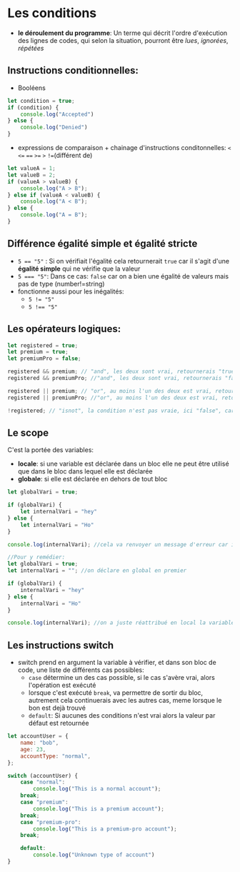 # Les conditions

+ **le déroulement du programme**: Un terme qui décrit l'ordre d'exécution des lignes de codes, qui selon la situation, pourront être *lues*, *ignorées*, *répétées*

## Instructions conditionnelles:
- Booléens
```js
let condition = true;
if (condition) {
    console.log("Accepted")
} else {
    console.log("Denied")
}
```

- expressions de comparaison + chainage d'instructions conditonnelles: ``<`` ``<=`` ``==`` ``>=`` ``>`` ``!=``(différent de)
```js
let valueA = 1;
let valueB = 2;
if (valueA > valueB) {
    console.log("A > B");
} else if (valueA < valueB) {
    console.log("A < B");
} else {
    console.log("A = B");
}
```

## Différence **égalité simple** et **égalité stricte**
- ``5 == "5"`` : Si on vérifiait l'égalité cela retournerait ``true`` car il s'agit d'une **égalité simple** qui ne vérifie que la valeur
- ``5 === "5"``: Dans ce cas: ``false`` car on a bien une égalité de valeurs mais pas de type (number!=string)
- fonctionne aussi pour les inégalités:
    - ``5 != "5"``
    - ``5 !== "5"``

## Les opérateurs logiques:
```js
let registered = true;
let premium = true;
let premiumPro = false;

registered && premium; // "and", les deux sont vrai, retournerais "true"
registered && premiumPro; //"and", les deux sont vrai, retournerais "false"

registered || premium; // "or", au moins l'un des deux est vrai, retournerais "true"
registered || premiumPro; //"or", au moins l'un des deux est vrai, retournerais "true"

!registered; // "isnot", la condition n'est pas vraie, ici "false", car registered est bien "true"
```

## Le **scope**
C'est la portée des variables:
- **locale**: si une variable est déclarée dans un bloc elle ne peut être utilisé que dans le bloc dans lequel elle est déclarée
- **globale**: si elle est déclarée en dehors de tout bloc
```js 
let globalVari = true;

if (globalVari) {
    let internalVari = "hey"
} else {
    let internalVari = "Ho"
}

console.log(internalVari); //cela va renvoyer un message d'erreur car internalVari n'a pas été déclaré en global mais seulement en local

//Pour y remédier:
let globalVari = true;
let internalVari = ""; //on déclare en global en premier

if (globalVari) {
    internalVari = "hey"
} else {
    internalVari = "Ho"
}

console.log(internalVari); //on a juste réattribué en local la variable déclarée en global donc ça marche cette fois
```

## Les instructions **switch**
+ switch prend en argument la variable à vérifier, et dans son bloc de code, une liste de différents cas possibles:
    - ``case`` détermine un des cas possible, si le cas s'avère vrai, alors l'opération est exécuté
    - lorsque c'est exécuté ``break``, va permettre de sortir du bloc, autrement cela continuerais avec les autres cas, meme lorsque le bon est dejà trouvé
    - ``default``: Si aucunes des conditions n'est vrai alors la valeur par défaut est retournée
```js
let accountUser = {
    name: "bob",
    age: 23,
    accountType: "normal",
};

switch (accountUser) {
    case "normal":
        console.log("This is a normal account");
    break;
    case "premium":
        console.log("This is a premium account");
    break;
    case "premium-pro":
        console.log("This is a premium-pro account");
    break;

    default:
        console.log("Unknown type of account")
}
```